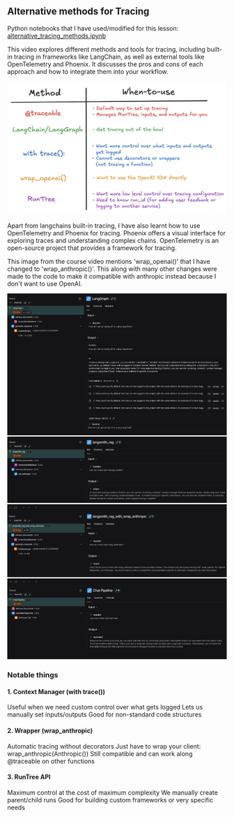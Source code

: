 ## Alternative methods for Tracing

Python notebooks that I have used/modified for this lesson: [alternative_tracing_methods.ipynb](resources/alternative_tracing_methods.ipynb)

This video explores different methods and tools for tracing, including built-in tracing in frameworks like LangChain, as well as external tools like OpenTelemetry and Phoenix. It discusses the pros and cons of each approach and how to integrate them into your workflow.

![AWTT](resources/images/alternative_ways_to_trace_4.png)

Apart from langchains built-in tracing, I have also learnt how to use OpenTelemetry and Phoenix for tracing.
Phoenix offers a visual interface for exploring traces and understanding complex chains.
OpenTelemetry is an open-source project that provides a framework for tracing.

This image from the course video mentions 'wrap_openai()' that I have changed to 'wrap_anthropic()'.
This along with many other changes were made to the code to make it compatible with anthropic instead because I don't want to use OpenAI.

![img_9.png](img_9.png)
![img_10.png](img_10.png)
![img_11.png](img_11.png)
![img_12.png](img_12.png)

### Notable things
#### 1. Context Manager (with trace())

Useful when we need custom control over what gets logged
Lets us manually set inputs/outputs
Good for non-standard code structures

#### 2. Wrapper (wrap_anthropic)

Automatic tracing without decorators
Just have to wrap your client: wrap_anthropic(Anthropic())
Still compatible and can work along @traceable on other functions

#### 3. RunTree API

Maximum control at the cost of maximum complexity
We manually create parent/child runs
Good for building custom frameworks or very specific needs